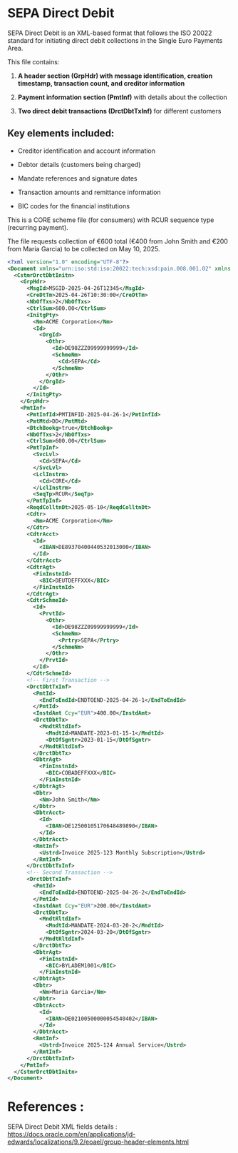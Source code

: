 # SEPA Direct Debit

SEPA Direct Debit is an XML-based format that follows the ISO 20022 standard for initiating direct debit collections in the Single Euro Payments Area.


This file contains:

1. **A header section (GrpHdr) with message identification, creation timestamp, transaction count, and creditor information**

2. **Payment information section (PmtInf)** with details about the collection

3. **Two direct debit transactions (DrctDbtTxInf)** for different customers

## Key elements included:

* Creditor identification and account information

* Debtor details (customers being charged)

* Mandate references and signature dates

* Transaction amounts and remittance information

* BIC codes for the financial institutions

This is a CORE scheme file (for consumers) with RCUR sequence type (recurring payment). 

The file requests collection of €600 total (€400 from John Smith and €200 from Maria Garcia) to be collected on May 10, 2025.



```xml
<?xml version="1.0" encoding="UTF-8"?>
<Document xmlns="urn:iso:std:iso:20022:tech:xsd:pain.008.001.02" xmlns:xsi="http://www.w3.org/2001/XMLSchema-instance">
  <CstmrDrctDbtInitn>
    <GrpHdr>
      <MsgId>MSGID-2025-04-26T12345</MsgId>
      <CreDtTm>2025-04-26T10:30:00</CreDtTm>
      <NbOfTxs>2</NbOfTxs>
      <CtrlSum>600.00</CtrlSum>
      <InitgPty>
        <Nm>ACME Corporation</Nm>
        <Id>
          <OrgId>
            <Othr>
              <Id>DE98ZZZ09999999999</Id>
              <SchmeNm>
                <Cd>SEPA</Cd>
              </SchmeNm>
            </Othr>
          </OrgId>
        </Id>
      </InitgPty>
    </GrpHdr>
    <PmtInf>
      <PmtInfId>PMTINFID-2025-04-26-1</PmtInfId>
      <PmtMtd>DD</PmtMtd>
      <BtchBookg>true</BtchBookg>
      <NbOfTxs>2</NbOfTxs>
      <CtrlSum>600.00</CtrlSum>
      <PmtTpInf>
        <SvcLvl>
          <Cd>SEPA</Cd>
        </SvcLvl>
        <LclInstrm>
          <Cd>CORE</Cd>
        </LclInstrm>
        <SeqTp>RCUR</SeqTp>
      </PmtTpInf>
      <ReqdColltnDt>2025-05-10</ReqdColltnDt>
      <Cdtr>
        <Nm>ACME Corporation</Nm>
      </Cdtr>
      <CdtrAcct>
        <Id>
          <IBAN>DE89370400440532013000</IBAN>
        </Id>
      </CdtrAcct>
      <CdtrAgt>
        <FinInstnId>
          <BIC>DEUTDEFFXXX</BIC>
        </FinInstnId>
      </CdtrAgt>
      <CdtrSchmeId>
        <Id>
          <PrvtId>
            <Othr>
              <Id>DE98ZZZ09999999999</Id>
              <SchmeNm>
                <Prtry>SEPA</Prtry>
              </SchmeNm>
            </Othr>
          </PrvtId>
        </Id>
      </CdtrSchmeId>
      <!-- First Transaction -->
      <DrctDbtTxInf>
        <PmtId>
          <EndToEndId>ENDTOEND-2025-04-26-1</EndToEndId>
        </PmtId>
        <InstdAmt Ccy="EUR">400.00</InstdAmt>
        <DrctDbtTx>
          <MndtRltdInf>
            <MndtId>MANDATE-2023-01-15-1</MndtId>
            <DtOfSgntr>2023-01-15</DtOfSgntr>
          </MndtRltdInf>
        </DrctDbtTx>
        <DbtrAgt>
          <FinInstnId>
            <BIC>COBADEFFXXX</BIC>
          </FinInstnId>
        </DbtrAgt>
        <Dbtr>
          <Nm>John Smith</Nm>
        </Dbtr>
        <DbtrAcct>
          <Id>
            <IBAN>DE12500105170648489890</IBAN>
          </Id>
        </DbtrAcct>
        <RmtInf>
          <Ustrd>Invoice 2025-123 Monthly Subscription</Ustrd>
        </RmtInf>
      </DrctDbtTxInf>
      <!-- Second Transaction -->
      <DrctDbtTxInf>
        <PmtId>
          <EndToEndId>ENDTOEND-2025-04-26-2</EndToEndId>
        </PmtId>
        <InstdAmt Ccy="EUR">200.00</InstdAmt>
        <DrctDbtTx>
          <MndtRltdInf>
            <MndtId>MANDATE-2024-03-20-2</MndtId>
            <DtOfSgntr>2024-03-20</DtOfSgntr>
          </MndtRltdInf>
        </DrctDbtTx>
        <DbtrAgt>
          <FinInstnId>
            <BIC>BYLADEM1001</BIC>
          </FinInstnId>
        </DbtrAgt>
        <Dbtr>
          <Nm>Maria Garcia</Nm>
        </Dbtr>
        <DbtrAcct>
          <Id>
            <IBAN>DE02100500000054540402</IBAN>
          </Id>
        </DbtrAcct>
        <RmtInf>
          <Ustrd>Invoice 2025-124 Annual Service</Ustrd>
        </RmtInf>
      </DrctDbtTxInf>
    </PmtInf>
  </CstmrDrctDbtInitn>
</Document>
```


# References :

SEPA Direct Debit XML fields details :
https://docs.oracle.com/en/applications/jd-edwards/localizations/9.2/eoael/group-header-elements.html
